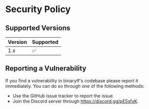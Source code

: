# Security Policy

## Supported Versions

| Version | Supported          |
| ------- | ------------------ |
| 1.x     | :white_check_mark: |

## Reporting a Vulnerability

If you find a vulnerability in binarytf's codebase please report it immediately.
You can do so through one of the following methods:

-   Use the GitHub issue tracker to report the issue.
-   Join the Discord server through https://discord.gg/pE5sfxK.
